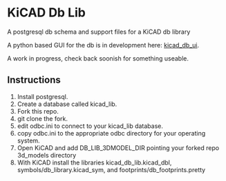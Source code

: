 # KiCAD Db Lib

A postgresql db schema and support files for a KiCAD db library

A python based GUI for the db is in development here: [kicad_db_ui](https://github.com/jboulton/kicad_db_gui).

A work in progress, check back soonish for something useable.

## Instructions

1) Install postgresql.
2) Create a database called kicad_lib.
3) Fork this repo.
4) git clone the fork.
5) edit odbc.ini to connect to your kicad_lib database.
6) copy odbc.ini to the appropriate odbc directory for your operating system.
7) Open KiCAD and add DB_LIB_3DMODEL_DIR pointing your forked repo 3d_models directory
8) With KiCAD install the libraries kicad_db_lib.kicad_dbl, symbols/db_library.kicad_sym, and footprints/db_footprints.pretty
